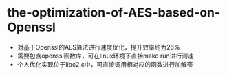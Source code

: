 # the-optimization-of-AES-based-on-Openssl
- 对基于Openssl的AES算法进行速度优化，提升效率约为26%
- 需要包含openssl函数库，可在linux环境下直接make run进行测速
- 个人优化实现位于libc2.c中，可直接调用相对应的函数进行加解密
